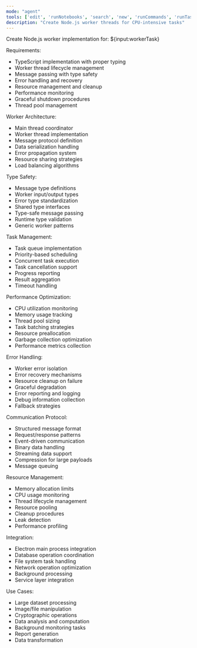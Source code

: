 ```yaml
---
mode: "agent"
tools: ['edit', 'runNotebooks', 'search', 'new', 'runCommands', 'runTasks', 'usages', 'vscodeAPI', 'think', 'problems', 'changes', 'testFailure', 'openSimpleBrowser', 'fetch', 'githubRepo', 'extensions', 'todos', 'runTests', 'sequentialthinking', 'review', 'reviewStaged', 'reviewUnstaged', 'websearch']
description: "Create Node.js worker threads for CPU-intensive tasks"
---
```


Create Node.js worker implementation for: ${input:workerTask}

Requirements:

- TypeScript implementation with proper typing
- Worker thread lifecycle management
- Message passing with type safety
- Error handling and recovery
- Resource management and cleanup
- Performance monitoring
- Graceful shutdown procedures
- Thread pool management

Worker Architecture:

- Main thread coordinator
- Worker thread implementation
- Message protocol definition
- Data serialization handling
- Error propagation system
- Resource sharing strategies
- Load balancing algorithms

Type Safety:

- Message type definitions
- Worker input/output types
- Error type standardization
- Shared type interfaces
- Type-safe message passing
- Runtime type validation
- Generic worker patterns

Task Management:

- Task queue implementation
- Priority-based scheduling
- Concurrent task execution
- Task cancellation support
- Progress reporting
- Result aggregation
- Timeout handling

Performance Optimization:

- CPU utilization monitoring
- Memory usage tracking
- Thread pool sizing
- Task batching strategies
- Resource preallocation
- Garbage collection optimization
- Performance metrics collection

Error Handling:

- Worker error isolation
- Error recovery mechanisms
- Resource cleanup on failure
- Graceful degradation
- Error reporting and logging
- Debug information collection
- Fallback strategies

Communication Protocol:

- Structured message format
- Request/response patterns
- Event-driven communication
- Binary data handling
- Streaming data support
- Compression for large payloads
- Message queuing

Resource Management:

- Memory allocation limits
- CPU usage monitoring
- Thread lifecycle management
- Resource pooling
- Cleanup procedures
- Leak detection
- Performance profiling

Integration:

- Electron main process integration
- Database operation coordination
- File system task handling
- Network operation optimization
- Background processing
- Service layer integration

Use Cases:

- Large dataset processing
- Image/file manipulation
- Cryptographic operations
- Data analysis and computation
- Background monitoring tasks
- Report generation
- Data transformation
